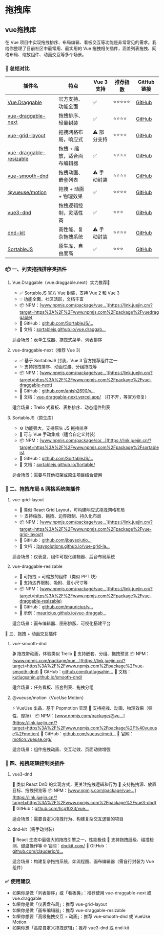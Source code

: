 # 拖拽库

## vue拖拽库

在 Vue 项目中实现拖拽排序、布局编辑、看板交互等功能是非常常见的需求。我给你整理了目前社区中最常用、最实用的 Vue 拖拽相关插件，涵盖列表拖拽、网格布局、缩放组件、动画交互等多个场景。

### 📝 总结对比

|插件名|特点|Vue 3 支持|推荐指数|GitHub 链接|
|---|---|---|---|---|
|[Vue.Draggable](https://link.juejin.cn/?target=https%3A%2F%2Fgithub.com%2FSortableJS%2Fvue.draggable.next)|官方支持、功能全面|✅|⭐⭐⭐⭐⭐|[GitHub](https://link.juejin.cn/?target=https%3A%2F%2Fgithub.com%2FSortableJS%2Fvue.draggable.next)|
|[vue-draggable-next](https://link.juejin.cn/?target=https%3A%2F%2Fgithub.com%2Fanish2690%2Fvue-draggable-next)|拖拽排序、轻量封装|✅|⭐⭐⭐⭐|[GitHub](https://link.juejin.cn/?target=https%3A%2F%2Fgithub.com%2Fanish2690%2Fvue-draggable-next)|
|[vue-grid-layout](https://link.juejin.cn/?target=https%3A%2F%2Fgithub.com%2Fjbaysolutions%2Fvue-grid-layout)|拖拽网格布局，响应式|⚠️ 部分支持|⭐⭐⭐⭐|[GitHub](https://link.juejin.cn/?target=https%3A%2F%2Fgithub.com%2Fjbaysolutions%2Fvue-grid-layout)|
|[vue-draggable-resizable](https://link.juejin.cn/?target=https%3A%2F%2Fgithub.com%2Fmauricius%2Fvue-draggable-resizable)|拖拽 + 缩放，适合画布编辑器|✅|⭐⭐⭐⭐|[GitHub](https://link.juejin.cn/?target=https%3A%2F%2Fgithub.com%2Fmauricius%2Fvue-draggable-resizable)|
|[vue-smooth-dnd](https://link.juejin.cn/?target=https%3A%2F%2Fgithub.com%2Fkutlugsahin%2Fvue-smooth-dnd)|拖拽动画、嵌套列表|⚠️ 手动封装|⭐⭐⭐⭐|[GitHub](https://link.juejin.cn/?target=https%3A%2F%2Fgithub.com%2Fkutlugsahin%2Fvue-smooth-dnd)|
|[@vueuse/motion](https://link.juejin.cn/?target=https%3A%2F%2Fgithub.com%2Fvueuse%2Fmotion)|拖拽 + 动画 + 物理效果|✅|⭐⭐⭐⭐|[GitHub](https://link.juejin.cn/?target=https%3A%2F%2Fgithub.com%2Fvueuse%2Fmotion)|
|[vue3-dnd](https://link.juejin.cn/?target=https%3A%2F%2Fgithub.com%2Fhcg1023%2Fvue3-dnd)|拖拽逻辑控制，灵活性高|✅|⭐⭐⭐|[GitHub](https://link.juejin.cn/?target=https%3A%2F%2Fgithub.com%2Fhcg1023%2Fvue3-dnd)|
|[dnd-kit](https://link.juejin.cn/?target=https%3A%2F%2Fgithub.com%2Fclauderic%2Fdnd-kit)|高性能、复杂拖拽系统|⚠️ 手动封装|⭐⭐⭐⭐|[GitHub](https://link.juejin.cn/?target=https%3A%2F%2Fgithub.com%2Fclauderic%2Fdnd-kit)|
|[SortableJS](https://link.juejin.cn/?target=https%3A%2F%2Fgithub.com%2FSortableJS%2FSortable)|原生库，自由度高|✅|⭐⭐⭐|[GitHub](https://link.juejin.cn/?target=https%3A%2F%2Fgithub.com%2FSortableJS%2FSortable)|

### 📦 一、列表拖拽排序类插件

1. Vue.Draggable（vue.draggable.next）实力推荐🤙

    - ✅ SortableJS 官方 Vue 封装，支持 Vue 2 和 Vue 3
    - 💡 功能全面，社区活跃，文档丰富
    - 📦 NPM：[www.npmjs.com/package/vue…](https://link.juejin.cn/?target=https%3A%2F%2Fwww.npmjs.com%2Fpackage%2Fvuedraggable)
    - 🧾 GitHub：[github.com/SortableJS/…](https://link.juejin.cn/?target=https%3A%2F%2Fgithub.com%2FSortableJS%2Fvue.draggable.next)
    - 📖 文档：[sortablejs.github.io/vue.draggab…](https://link.juejin.cn/?target=https%3A%2F%2Fsortablejs.github.io%2Fvue.draggable.next%2F)
  
    适合场景：表单生成器、拖拽式菜单、列表排序

2. vue-draggable-next（推荐 Vue 3）

    - ✅ 基于 SortableJS 封装，Vue 3 官方推荐组件之一
    - ✨ 支持拖拽排序、动画过渡、分组拖拽等
    - 📦 NPM：[www.npmjs.com/package/vue…](https://link.juejin.cn/?target=https%3A%2F%2Fwww.npmjs.com%2Fpackage%2Fvue-draggable-next)
    - 🧾 GitHub：[github.com/anish2690/v…](https://link.juejin.cn/?target=https%3A%2F%2Fgithub.com%2Fanish2690%2Fvue-draggable-next)
    - 📖 文档：[vue-draggable-next.vercel.app/](https://link.juejin.cn/?target=https%3A%2F%2Fvue-draggable-next.vercel.app%2F) （打不开，等官方修复）

    适合场景：Trello 式看板、表格排序、动态组件列表

3. SortableJS（原生库）

    - ⚙️ 功能强大，支持原生 JS 拖拽排序
    - 🧩 可与 Vue 手动集成（适合自定义封装）
    - 📦 NPM：[www.npmjs.com/package/sor…](https://link.juejin.cn/?target=https%3A%2F%2Fwww.npmjs.com%2Fpackage%2Fsortablejs)
    - 🧾 GitHub：[github.com/SortableJS/…](https://link.juejin.cn/?target=https%3A%2F%2Fgithub.com%2FSortableJS%2FSortable)
    - 📖 文档：[sortablejs.github.io/Sortable/](https://link.juejin.cn/?target=https%3A%2F%2Fsortablejs.github.io%2FSortable%2F)

    适合场景：需要与其他框架或原生项目结合使用

### 🧩 二、拖拽布局 & 网格系统类插件

1. vue-grid-layout

    - 🧱 类似 React Grid Layout，可构建响应式拖拽网格布局
    - ✨ 支持缩放、拖拽、边界限制、持久化布局
    - 📦 NPM：[www.npmjs.com/package/vue…](https://link.juejin.cn/?target=https%3A%2F%2Fwww.npmjs.com%2Fpackage%2Fvue-grid-layout)
    - 🧾 GitHub：[github.com/jbaysolutio…](https://link.juejin.cn/?target=https%3A%2F%2Fgithub.com%2Fjbaysolutions%2Fvue-grid-layout)
    - 📖 文档：j[baysolutions.github.io/vue-grid-la…](https://link.juejin.cn/?target=https%3A%2F%2Fjbaysolutions.github.io%2Fvue-grid-layout%2F)

    适合场景：仪表盘、组件可视化编辑器、后台布局系统

2. vue-draggable-resizable

    - 🔲 可拖拽 + 可缩放的组件（类似 PPT 块）
    - 🎯 支持边界限制、吸附、最小尺寸等
    - 📦 NPM：[www.npmjs.com/package/vue…](https://link.juejin.cn/?target=https%3A%2F%2Fwww.npmjs.com%2Fpackage%2Fvue-draggable-resizable)
    - 🧾 GitHub：[github.com/mauricius/v…](https://link.juejin.cn/?target=https%3A%2F%2Fgithub.com%2Fmauricius%2Fvue-draggable-resizable)
    - 📖 示例：[mauricius.github.io/vue-draggab…](https://link.juejin.cn/?target=https%3A%2F%2Fmauricius.github.io%2Fvue-draggable-resizable%2F)

    适合场景：画布编辑器、图形排版、可视化搭建平台

🎨 三、拖拽 + 动画交互插件

1. vue-smooth-dnd

    🎬 拖拽带动画，体验类似 Trello
    🔁 支持嵌套、分组、拖拽预览
    📦 NPM：[www.npmjs.com/package/vue…](https://link.juejin.cn/?target=https%3A%2F%2Fwww.npmjs.com%2Fpackage%2Fvue-smooth-dnd)
    🧾 GitHub：[github.com/kutlugsahin…](https://link.juejin.cn/?target=https%3A%2F%2Fgithub.com%2Fkutlugsahin%2Fvue-smooth-dnd)
    📖 文档：[kutlugsahin.github.io/smooth-dnd/](https://link.juejin.cn/?target=https%3A%2F%2Fkutlugsahin.github.io%2Fsmooth-dnd%2F)

    适合场景：任务看板、嵌套列表、拖拽分组

2. @vueuse/motion（VueUse Motion）

    ⚡ VueUse 出品，基于 Popmotion 实现
    💫 支持拖拽、动画、物理效果（弹性、摩擦）
    📦 NPM：[www.npmjs.com/package/@vu…](https://link.juejin.cn/?target=https%3A%2F%2Fwww.npmjs.com%2Fpackage%2F%40vueuse%2Fmotion)
    🧾 GitHub：[github.com/vueuse/moti…](https://link.juejin.cn/?target=https%3A%2F%2Fgithub.com%2Fvueuse%2Fmotion)
    📖 官网：[motion.vueuse.org/](https://link.juejin.cn/?target=https%3A%2F%2Fmotion.vueuse.org%2F)

    适合场景：组件拖拽动画、交互动效、页面动效增强

### 🔧 四、拖拽逻辑控制类插件

1. vue3-dnd

    🧠 类似 React DnD 的实现方式，更关注拖拽逻辑和行为
    🧩 支持拖拽源、放置目标、拖拽预览等
    📦 NPM：[www.npmjs.com/package/vue…](https://link.juejin.cn/?target=https%3A%2F%2Fwww.npmjs.com%2Fpackage%2Fvue3-dnd)
    🧾 GitHub：[github.com/hcg1023/vue…](https://link.juejin.cn/?target=https%3A%2F%2Fgithub.com%2Fhcg1023%2Fvue3-dnd)

    适合场景：需要自定义拖拽行为、构建复杂交互逻辑的项目

2. dnd-kit（需手动封装）

    🚀 React 生态中最强大的拖拽引擎之一，性能极佳
    🧱 支持拖拽层级、碰撞检测、键盘操作等
    🌐 官网：[dndkit.com/](https://link.juejin.cn/?target=https%3A%2F%2Fdndkit.com%2F)
    🧾 GitHub：[github.com/clauderic/d…](https://link.juejin.cn/?target=https%3A%2F%2Fgithub.com%2Fclauderic%2Fdnd-kit)

    适合场景：构建复杂拖拽系统，如流程图、画布编辑器（需自行封装为 Vue 组件）

### ✅ 使用建议

- 如果你是做「列表排序」或「看板类」：推荐使用 vue-draggable-next 或 vue.draggable
- 如果你是做「仪表盘布局」：推荐 vue-grid-layout
- 如果你是做「画布编辑器」：推荐 vue-draggable-resizable
- 如果你想要「高级拖拽交互 + 动画」：推荐 vue-smooth-dnd 或 VueUse Motion
- 如果你想「高度自定义拖拽逻辑」：推荐 vue3-dnd 或 dnd-kit
